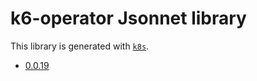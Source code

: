 # k6-operator Jsonnet library

This library is generated with [`k8s`](https://github.com/jsonnet-libs/k8s).

- [0.0.19](0.0.19/README.md)
